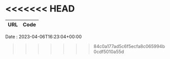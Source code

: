 <<<<<<< HEAD
=======
| URL         | Code        |
| ----------- | ----------- |

Date : 2023-04-06T16:23:04+00:00
>>>>>>> 84c0a177ad5c6f5ecfa8c065994b0cdf5010a55d
